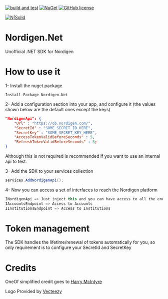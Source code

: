 
[![build and test](https://github.com/dariogriffo/Nordigen.Net/actions/workflows/build.yml/badge.svg)](https://github.com/dariogriffo/Nordigen.Net/actions/workflows/build.yml)
[![NuGet](https://img.shields.io/nuget/v/Nordigen.Net.svg?style=flat)](https://www.nuget.org/packages/Nordigen.Net/) 
[![GitHub license](https://img.shields.io/github/license/dariogriffo/Nordigen.Net.svg)](https://raw.githubusercontent.com/dariogriffo/Nordigen.Net/master/LICENSE)

[![N|Solid](https://avatars2.githubusercontent.com/u/39886363?s=200&v=4)](https://github.com/dariogriffo/Nordigen.Net)

# Nordigen.Net
Unofficial .NET SDK for Nordigen

# How to use it

1- Install the nuget package

`Install-Package Nordigen.Net`

2- Add a configuration section into your app, and configure it (the values shown below are the default ones except the keys)
```json
"NordigenApi": {
    "Url" : "https://ob.nordigen.com/",
    "SecretId" : "SOME_SECRET_ID_HERE",
    "SecretKey" : "SOME_SECRET_KEY_HERE",
    "AccessTokenValidBeforeSeconds" : 5,
    "RefreshTokenValidBeforeSeconds" : 5;
}
```

Although this is not required is recommended if you want to use an internal api to test.

3- Add the SDK to your services collection

```csharp
services.AddNordigenApi();
```

4- Now you can access a set of interfaces to reach the Nordigen platform
```csharp
INordigenApi => Just inject this and you can have access to all the endpoints with the members
IAccountsEndpoint => Access to Accounts
IInstitutionsEndpoint => Access to Institutions
```

# Token management

The SDK handles the lifetime/renewal of tokens automatically for you, so only requirement is to configure your SecretId and SecretKey

# Credits

OneOf simplified credit goes to [Harry McIntyre](https://github.com/mcintyre321/OneOf) 

Logo Provided by [Vecteezy](https://vecteezy.com)
